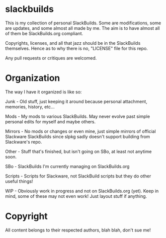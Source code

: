 # slackbuilds

This is my collection of personal SlackBuilds. Some are modifications, some are updates, and some almost all made by me. The aim is to have almost all of them be SlackBuilds.org compliant.

Copyrights, licenses, and all that jazz should be in the SlackBuilds themselves. Hence as to why there is no, "LICENSE" file for this repo.

Any pull requests or critiques are welcomed.

# Organization

The way I have it organized is like so:

Junk - Old stuff, just keeping it around because personal attachment, memories, history, etc...

Mods - My mods to various SlackBuilds. May never evolve past simple personal edits for myself and maybe others.

Mirrors - No mods or changes or even mine, just simple mirrors of official Slackware SlackBuilds since slpkg sadly doesn't support building from Slackware's repo.

Other - Stuff that's finished, but isn't going on SBo, at least not anytime soon.

SBo - SlackBuilds I'm currently managing on SlackBuilds.org

Scripts - Scripts for Slackware, not SlackBuild scripts but they do other useful things!

WIP - Obviously work in progress and not on SlackBuilds.org (yet). Keep in mind, some of these may not even work! Just layout stuff if anything.

# Copyright

All content belongs to their respected authors, blah blah, don't sue me!
